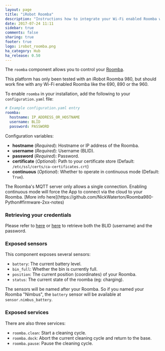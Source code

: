 ```yaml
---
layout: page
title: "iRobot Roomba"
description: "Instructions how to integrate your Wi-Fi enabled Roomba within Home Assistant."
date: 2017-07-24 11:11
sidebar: true
comments: false
sharing: true
footer: true
logo: irobot_roomba.png
ha_category: Hub
ha_release: 0.50
---
```


The `roomba` component allows you to control your [Roomba](http://www.irobot.com/For-the-Home/Vacuuming/Roomba.aspx).

<p class='note'>
This platform has only been tested with an iRobot Roomba 980, but should work fine
with any Wi-Fi enabled Roomba like the 690, 890 or the 960.
</p>

To enable `roomba` in your installation, add the following to your `configuration.yaml` file:

```yaml
# Example configuration.yaml entry
roomba:
  hostname: IP_ADDRESS_OR_HOSTNAME
  username: BLID
  password: PASSWORD
```

Configuration variables:

- **hostname** (*Required*): Hostname or IP address of the Roomba.
- **username** (*Required*): Username (BLID).
- **password** (*Required*): Password.
- **certificate** (*Optional*): Path to your certificate store (Default: `/etc/ssl/certs/ca-certificates.crt`)
- **continuous** (*Optional*): Whether to operate in continuous mode (Default: `True`).

<p class='note'>
The Roomba's MQTT server only allows a single connection. Enabling continuous
mode will force the App to connect via the cloud to your Roomba. [More info here](https://github.com/NickWaterton/Roomba980-Python#firmware-2xx-notes)
</p>

### Retrieving your credentials
Please refer to [here](https://github.com/NickWaterton/Roomba980-Python#how-to-get-your-usernameblid-and-password) or [here](https://github.com/koalazak/dorita980#how-to-get-your-usernameblid-and-password) to retrieve both the BLID (username) and the password.

### Exposed sensors
This component exposes several sensors:
- `battery`: The current battery level.
- `bin_full`: Whether the bin is currently full.
- `position`: The current position (coordinates) of your Roomba.
- `status`: The current state of the roomba (eg: charging).

The sensors will be named after your Roomba. So if you named your Roomba
"Nimbus", the `battery` sensor will be available at `sensor.nimbus_battery`.

### Exposed services
There are also three services:
- `roomba.clean`: Start a cleaning cycle.
- `roomba.dock`: Abort the current cleaning cycle and return to the base.
- `roomba.pause`: Pause the cleaning cycle.

